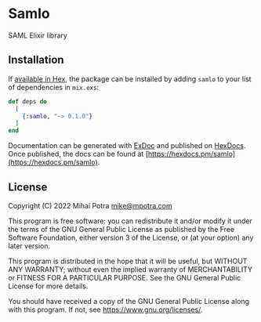 # Samlo

SAML Elixir library

## Installation

If [available in Hex](https://hex.pm/docs/publish), the package can be installed
by adding `samlo` to your list of dependencies in `mix.exs`:

```elixir
def deps do
  [
    {:samlo, "~> 0.1.0"}
  ]
end
```

Documentation can be generated with [ExDoc](https://github.com/elixir-lang/ex_doc)
and published on [HexDocs](https://hexdocs.pm). Once published, the docs can
be found at [https://hexdocs.pm/samlo](https://hexdocs.pm/samlo).

## License

Copyright (C) 2022  Mihai Potra <mike@mpotra.com>

This program is free software: you can redistribute it and/or modify
it under the terms of the GNU General Public License as published by
the Free Software Foundation, either version 3 of the License, or
(at your option) any later version.

This program is distributed in the hope that it will be useful,
but WITHOUT ANY WARRANTY; without even the implied warranty of
MERCHANTABILITY or FITNESS FOR A PARTICULAR PURPOSE.  See the
GNU General Public License for more details.

You should have received a copy of the GNU General Public License
along with this program.  If not, see <https://www.gnu.org/licenses/>.

